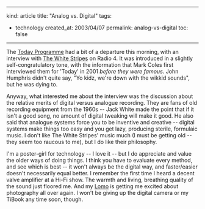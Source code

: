 -----
kind: article
title: "Analog vs. Digital"
tags:
- technology
created_at: 2003/04/07
permalink: analog-vs-digital
toc: false
-----

<p>The <a href="http://www.bbc.co.uk/today/">Today Programme</a> had a bit of a departure this morning, with an interview with <a href="http://www.bbc.co.uk/radio4/today/reports/features/whitestripes.shtml">The White Stripes</a> on Radio 4. It was introduced in a slightly self-congratulatory tone, with the information that Mark Coles first interviewed them for 'Today' in 2001 <em>before they were famous</em>. John Humphris didn't quite say, "Yo kidz, we're down with the wikkid sounds", but he was dying to.</p>

<p>Anyway, what interested me about the interview was the discussion about the relative merits of digital versus analogue recording. They are fans of old recording equipment from the 1960s -- Jack White made the point that if it isn't a good song, no amount of digital tweaking will make it good. He also said that analogue systems force you to be inventive and creative -- digital systems make things too easy and you get lazy, producing sterile, formulaic music. I don't like The White Stripes' music much (I must be getting old -- they seem too raucous to me), but I do like their philosophy.</p>

<p>I'm a poster-girl for technology -- I love it -- but I do appreciate and value the older ways of doing things. I think you have to evaluate every method, and see which is best -- it won't always be the digital way, and faster/easier doesn't necessarily equal better. I remember the first time I heard a decent valve amplifier at a Hi-Fi show. The warmth and living, breathing quality of the sound just floored me. And my <a href="http://shop.lomography.com/orbiz/DigiTrade/e519fdf1b3fa05ec108d3ce027128549a5ad562116efbaf7ab1b8b92d46e254c/shop/main.html?cat=&amp;pro=lca">Lomo</a> is getting me excited about photography all over again. I won't be giving up the digital camera or my TiBook any time soon, though.</p>


